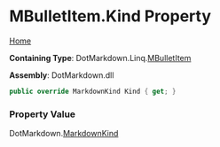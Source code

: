 <a name="_top"></a>

# MBulletItem\.Kind Property

[Home](../../../../README.md#_top)

**Containing Type**: DotMarkdown\.Linq\.[MBulletItem](../README.md#_top)

**Assembly**: DotMarkdown\.dll

```csharp
public override MarkdownKind Kind { get; }
```

### Property Value

DotMarkdown\.[MarkdownKind](../../../MarkdownKind/README.md#_top)

